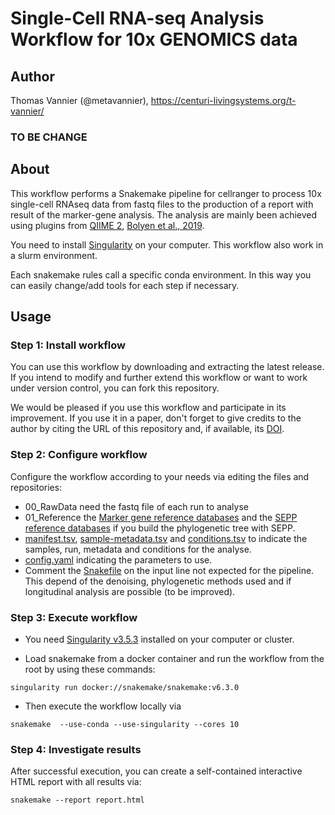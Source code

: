 

# Single-Cell RNA-seq Analysis Workflow for 10x GENOMICS data

## Author

Thomas Vannier (@metavannier), https://centuri-livingsystems.org/t-vannier/

### TO BE CHANGE

## About

This workflow performs a Snakemake pipeline for cellranger to process 10x single-cell RNAseq data from fastq files to the production of a report with result of the marker-gene analysis. The analysis are mainly been achieved using plugins from [QIIME 2](https://qiime2.org/), [Bolyen et al., 2019](https://doi.org/10.1038/s41587-019-0209-9).

You need to install [Singularity](https://github.com/hpcng/singularity/blob/master/INSTALL.md#install-golang) on your computer. This workflow also work in a slurm environment.

Each snakemake rules call a specific conda environment. In this way you can easily change/add tools for each step if necessary. 

## Usage

### Step 1: Install workflow

You can use this workflow by downloading and extracting the latest release. If you intend to modify and further extend this workflow or want to work under version control, you can fork this repository.

We would be pleased if you use this workflow and participate in its improvement. If you use it in a paper, don't forget to give credits to the author by citing the URL of this repository and, if available, its [DOI](https://doi.org/10.5281/zenodo.4772710).

### Step 2: Configure workflow

Configure the workflow according to your needs via editing the files and repositories:
- 00_RawData need the fastq file of each run to analyse
- 01_Reference the [Marker gene reference databases](https://docs.qiime2.org/2021.4/data-resources/) and the [SEPP reference databases](https://github.com/smirarab/sepp-refs/) if you build the phylogenetic tree with SEPP.
- [manifest.tsv](/manifest.tsv), [sample-metadata.tsv](/sample-metadata.tsv) and [conditions.tsv](/conditions.tsv) to indicate the samples, run, metadata and conditions for the analyse.
- [config.yaml](/config.yaml) indicating the parameters to use.
- Comment the [Snakefile](/Snakefile) on the input line not expected for the pipeline. This depend of the denoising, phylogenetic methods used and if longitudinal analysis are possible (to be improved).

### Step 3: Execute workflow

- You need [Singularity v3.5.3](https://github.com/hpcng/singularity/blob/master/INSTALL.md#install-golang) installed on your computer or cluster.

- Load snakemake from a docker container and run the workflow from the root by using these commands:

`singularity run docker://snakemake/snakemake:v6.3.0`

- Then execute the workflow locally via

`snakemake  --use-conda --use-singularity --cores 10`

### Step 4: Investigate results

After successful execution, you can create a self-contained interactive HTML report with all results via:

`snakemake --report report.html`
